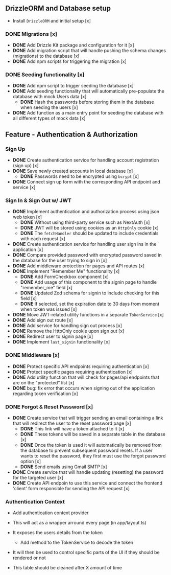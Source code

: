 ## DrizzleORM and Database setup

- Install `DrizzleORM` and initial setup [x]

### **DONE** Migrations [x]

- **DONE** Add Drizzle Kit package and configuration for it [x]
- **DONE** Add migration script that will handle pushing the schema changes (migrations) to the database [x]
- **DONE** Add npm scripts for triggering the migration [x]

### **DONE** Seeding functionality [x]

- **DONE** Add npm script to trigger seeding the database [x]
- **DONE** Add seeding functionality that will automatically pre-populate the database with mock Users data [x]
  - **DONE** Hash the passwords before storing them in the database when seeding the users [x]
- **DONE** Add function as a main entry point for seeding the database with all different types of mock data [x]

## Feature - Authentication & Authorization

### Sign Up

- **DONE** Create authentication service for handling account registration (sign up) [x]
- **DONE** Save newly created accounts in local database [x]
  - **DONE** Passwords need to be encrypted using `bcrypt` [x]
- **DONE** Connect sign up form with the corresponding API endpoint and service [x]

### Sign In & Sign Out w/ JWT

- **DONE** Implement authentication and authorization process using json web token [x]
  - **DONE** Without using third-party service such as NextAuth [x]
  - **DONE** JWT will be stored using cookies as an `HttpOnly` cookie [x]
  - **DONE** The `fetchHandler` should be updated to include credentials with each request [x]
- **DONE** Create authentication service for handling user sign ins in the application [x]
- **DONE** Compare provided password with encrypted password saved in the database for the user trying to sign in [x]
- **DONE** Add middleware protection for pages and API routes [x]
- **DONE** Implement "Remember Me" functionality [x]
  - **DONE** Add FormCheckbox component [x]
  - **DONE** Add usage of this component to the signin page to handle "remember_me" field [x]
  - **DONE** Updated Zod schema for signin to include checking for this field [x]
  - **DONE** If selected, set the expiration date to 30 days from moment when token was issued [x]
- **DONE** Move JWT-related utility functions in a separate `TokenService` [x]
- **DONE** Add sign out route [x]
- **DONE** Add service for handling sign out process [x]
- **DONE** Remove the HttpOnly cookie upon sign out [x]
- **DONE** Redirect user to signin page [x]
- **DONE** Implement `last_signin` functionality [x]

### **DONE** Middleware [x]

- **DONE** Protect specific API endpoints requiring authentication [x]
- **DONE** Protect specific pages requiring authentication [x]
- **DONE** Add utility function that will check for pages/api endpoints that are on the "protected" list [x]
- **DONE** bug: fix error that occurs when signing out of the application regarding token verification [x]

### **DONE** Forgot & Reset Password [x]

- **DONE** Create service that will trigger sending an email containing a link
  that will redirect the user to the reset password page [x]
  - **DONE** This link will have a token attached to it [x]
  - **DONE** These tokens will be saved in a separate table in the database [x]
  - **DONE** Once the token is used it will automatically be removed from the database to prevent
    subsequent password resets. If a user wants to reset the password, they first must use the forgot password option [x]
  - **DONE** Send emails using Gmail SMTP [x]
- **DONE** Create service that will handle updating (resetting) the password for the targeted user [x]
- **DONE** Create API endpoin to use this service and connect the frontend 'client' form responsible for sending the API request [x]

### Authentication Context

- Add authentication context provider
- This will act as a wrapper arround every page (in app/layout.ts)
- It exposes the users details from the token
  - Add method to the TokenService to decode the token
- It will then be used to control specific parts of the UI if they should be rendered or not

- This table should be cleaned after X amount of time
